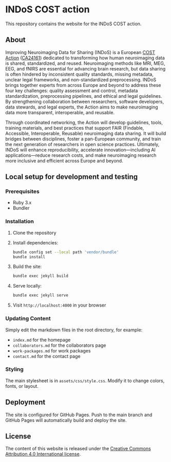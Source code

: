# INDoS COST action

This repository contains the website for the INDoS COST action.

## About

Improving Neuroimaging Data for Sharing (INDoS) is a European [COST Action](https://www.cost.eu) ([CA24161](https://www.cost.eu/actions/CA24148/)) dedicated to transforming how human neuroimaging data is shared, standardized, and reused. Neuroimaging methods like MRI, MEG, EEG, and fNIRS are essential for advancing brain research, but data sharing is often hindered by inconsistent quality standards, missing metadata, unclear legal frameworks, and non-standardized preprocessing. INDoS brings together experts from across Europe and beyond to address these four key challenges: quality assessment and control, metadata standardization, preprocessing pipelines, and ethical and legal guidelines. By strengthening collaboration between researchers, software developers, data stewards, and legal experts, the Action aims to make neuroimaging data more transparent, interoperable, and reusable.

Through coordinated networking, the Action will develop guidelines, tools, training materials, and best practices that support FAIR (Findable, Accessible, Interoperable, Reusable) neuroimaging data sharing. It will build bridges between disciplines, foster a pan-European community, and train the next generation of researchers in open science practices. Ultimately, INDoS will enhance reproducibility, accelerate innovation—including AI applications—reduce research costs, and make neuroimaging research more inclusive and efficient across Europe and beyond.

## Local setup for development and testing

### Prerequisites

- Ruby 3.x
- Bundler

### Installation

1. Clone the repository
2. Install dependencies:
   ```bash
   bundle config set --local path 'vendor/bundle'
   bundle install
   ```

3. Build the site:
   ```bash
   bundle exec jekyll build
   ```

4. Serve locally:
   ```bash
   bundle exec jekyll serve
   ```

5. Visit `http://localhost:4000` in your browser

### Updating Content

Simply edit the markdown files in the root directory, for example:
- `index.md` for the homepage
- `collaborators.md` for the collaborators page
- `work-packages.md` for work packages
- `contact.md` for the contact page

### Styling

The main stylesheet is in `assets/css/style.css`. Modify it to change colors, fonts, or layout.

## Deployment

The site is configured for GitHub Pages. Push to the main branch and GitHub Pages will automatically build and deploy the site.

## License

The content of this website is released under the [Creative Commons Attribution 4.0 International license](https://creativecommons.org/licenses/by/4.0/deed.en).
